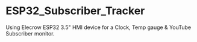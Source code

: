 # ESP32_Subscriber_Tracker
Using Elecrow ESP32 3.5" HMI device for a Clock, Temp gauge &amp; YouTube Subscriber monitor. 
